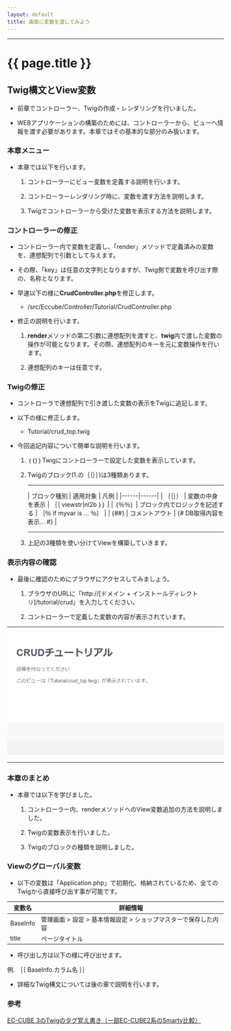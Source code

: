 ```yaml
---
layout: default
title: 画面に変数を渡してみよう
---
```


---

# {{ page.title }}

## Twig構文とView変数

- 前章でコントローラー、Twigの作成・レンダリングを行いました。

- WEBアプリケーションの構築のためには、コントローラーから、ビューへ情報を渡す必要があります。本章ではその基本的な部分のみ扱います。

### 本章メニュー

- 本章では以下を行います。

    1. コントローラーにビュー変数を定義する説明を行います。

    1. コントローラーレンダリング時に、変数を渡す方法を説明します。

    1. Twigでコントローラーから受けた変数を表示する方法を説明します。

### コントローラーの修正

- コントローラー内で変数を定義し、「render」メソッドで定義済みの変数を、連想配列で引数として与えます。

- その際、「key」は任意の文字列となりますが、Twig側で変数を呼び出す際の、名称となります。

- 早速以下の様に**CrudController.php**を修正します。

    - /src/Eccube/Controller/Tutorial/CrudController.php

<script src="http://gist-it.appspot.com/https://github.com/EC-CUBE/ec-cube.github.io/blob/master/Source/tutorial_3/CrudController_add_var.php"></script>

<!--
```
<?php
/*
 * This file is part of EC-CUBE
 *
 * Copyright(c) 2000-2015 LOCKON CO.,LTD. All Rights Reserved.
 *
 * http://www.lockon.co.jp/
 *
 * This program is free software; you can redistribute it and/or
 * modify it under the terms of the GNU General Public License
 * as published by the Free Software Foundation; either version 2
 * of the License, or (at your option) any later version.
 *
 * This program is distributed in the hope that it will be useful,
 * but WITHOUT ANY WARRANTY; without even the implied warranty of
 * MERCHANTABILITY or FITNESS FOR A PARTICULAR PURPOSE.  See the
 * GNU General Public License for more details.
 *
 * You should have received a copy of the GNU General Public License
 * along with this program; if not, write to the Free Software
 * Foundation, Inc., 59 Temple Place - Suite 330, Boston, MA  02111-1307, USA.
 */


namespace Eccube\Controller\Tutorial;

use Eccube\Application;
use Eccube\Controller\AbstractController;

class CrudController extends AbstractController
{

    public function index(Application $app)
    {
        $viewname = 'このビューは「Tutorial/crud_top.twig」が表示されています。';★追記

        return $app->render(
            'Tutorial/crud_top.twig',
            array(
                'viewname' => $viewname,
            )
        );★連想配列を追記
    }
}
```
-->

- 修正の説明を行います。

    1. **render**メソッドの第二引数に連想配列を渡すと、**twig**内で渡した変数の操作が可能となります。その際、連想配列のキーを元に変数操作を行います。

    1. 連想配列のキーは任意です。

### Twigの修正

- コントローラで連想配列で引き渡した変数の表示をTwigに追記します。

- 以下の様に修正します。

	- Tutorial/crud_top.twig

<script src="http://gist-it.appspot.com/https://github.com/EC-CUBE/ec-cube.github.io/blob/master/Source/tutorial_3/crud_top_add_var.twig"></script>

<!--
```
｛＃
This file is part of EC-CUBE

Copyright(c) 2000-2015 LOCKON CO.,LTD. All Rights Reserved.

http://www.lockon.co.jp/

This program is free software; you can redistribute it and/or
modify it under the terms of the GNU General Public License
as published by the Free Software Foundation; either version 2
of the License, or (at your option) any later version.

This program is distributed in the hope that it will be useful,
but WITHOUT ANY WARRANTY; without even the implied warranty of
MERCHANTABILITY or FITNESS FOR A PARTICULAR PURPOSE.  See the
GNU General Public License for more details.

You should have received a copy of the GNU General Public License
along with this program; if not, write to the Free Software
Foundation, Inc., 59 Temple Place - Suite 330, Boston, MA  02111-1307, USA.
＃｝
｛％ extends 'default_frame.twig' ％｝

｛％ set body_class = 'front_page' ％｝

｛％ block javascript ％｝
｛％ endblock ％｝

｛％ block main ％｝
    <div class="row">
       <div class="col-sm-12">
            <div class="main_wrap">
                <h1>CRUDチュートリアル</h1>
                <p>投稿を行なってください</p>
                <dl>★追記
                    <dt>コントローラーから取得した変数です</dt>
                    <dd>｛｛ viewname ｝｝</dd>★変数呼び出し部
                </dl>
            </div>
        </div>
    </div>
｛％ endblock ％｝
```
-->

- 今回追記内容について簡単な説明を行います。

    1. ｛｛｝｝Twigにコントローラーで設定した変数を表示しています。

    2. Twigのブロック(1.の｛｛｝｝)は3種類あります。

        ---

        | ブロック種別 | 適用対象 | 凡例 |
        |------|------|
        | ｛｛｝｝ | 変数の中身を表示 | ｛｛ viewstr\|nl2b ｝｝ |
        | ｛％％｝ | ブロック内でロジックを記述する | ｛％ if myvar is ... ％｝ |
        | {##} | コメントアウト | {# DB取得内容を表示... #} |

        ---

    3. 上記の3種類を使い分けてViewを構築していきます。

### 表示内容の確認

- 最後に確認のためにブラウザにアクセスしてみましょう。

    1. ブラウザのURLに「http://[ドメイン + インストールディレクトリ]/tutorial/crud」を入力してください。

    1. コントローラーで定義した変数の内容が表示されています。

---

![View変数のレンダリング](/images/img-tutorial3-view-rendar.png)

---

### 本章のまとめ

- 本章では以下を学びました。

    1. コントローラー内、renderメソッドへのView変数追加の方法を説明しました。

    1. Twigの変数表示を行いました。

    1. Twigのブロックの種類を説明しました。

### Viewのグローバル変数

- 以下の変数は「Application.php」で初期化、格納されているため、全てのTwigから直接呼び出す事が可能です。

| 変数名 | 詳細情報 |
|------ |-----|
| BaseInfo | 管理画面 > 設定 > 基本情報設定 > ショップマスターで保存した内容 |
| title | ページタイトル |

- 呼び出し方は以下の様に呼び出せます。

例. ｛｛ BaseInfo.カラム名 ｝｝

- 詳細なTwig構文については後の章で説明を行います。

### 参考

<a href="http://qiita.com/poego/items/81628dcd0f8e4d4a2d9d" target="_blank">EC-CUBE 3のTwigのタグ覚え書き（一部EC-CUBE2系のSmarty比較）<a/>
